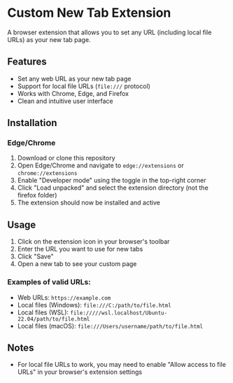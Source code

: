 
# Custom New Tab Extension

A browser extension that allows you to set any URL (including local file URLs) as your new tab page.

## Features

- Set any web URL as your new tab page
- Support for local file URLs (`file:///` protocol)
- Works with Chrome, Edge, and Firefox
- Clean and intuitive user interface

## Installation

### Edge/Chrome

1. Download or clone this repository
2. Open Edge/Chrome and navigate to `edge://extensions` or `chrome://extensions` 
3. Enable "Developer mode" using the toggle in the top-right corner
4. Click "Load unpacked" and select the extension directory (not the firefox folder)
5. The extension should now be installed and active


## Usage

1. Click on the extension icon in your browser's toolbar
2. Enter the URL you want to use for new tabs
3. Click "Save"
4. Open a new tab to see your custom page

### Examples of valid URLs:

- Web URLs: `https://example.com`
- Local files (Windows): `file:///C:/path/to/file.html`
- Local files (WSL): `file://///wsl.localhost/Ubuntu-22.04/path/to/file.html`
- Local files (macOS): `file:///Users/username/path/to/file.html`

## Notes

- For local file URLs to work, you may need to enable "Allow access to file URLs" in your browser's extension settings

